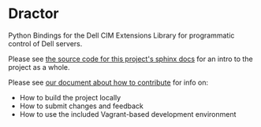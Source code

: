 # Dractor

Python Bindings for the Dell CIM Extensions Library for programmatic control of Dell servers.

Please see [the source code for this project's sphinx docs](docs/source/index.rst) for an intro
to the project as a whole.

Please see [our document about how to contribute](CONTRIBUTING.md) for info on:

* How to build the project locally
* How to submit changes and feedback
* How to use the included Vagrant-based development environment
